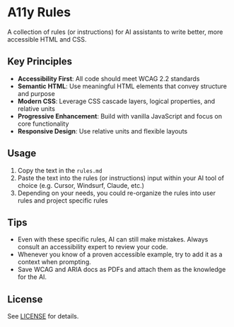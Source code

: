 # A11y Rules

A collection of rules (or instructions) for AI assistants to write better, more accessible HTML and CSS.

## Key Principles

- **Accessibility First**: All code should meet WCAG 2.2 standards
- **Semantic HTML**: Use meaningful HTML elements that convey structure and purpose
- **Modern CSS**: Leverage CSS cascade layers, logical properties, and relative units
- **Progressive Enhancement**: Build with vanilla JavaScript and focus on core functionality
- **Responsive Design**: Use relative units and flexible layouts

## Usage

1. Copy the text in the `rules.md`
2. Paste the text into the rules (or instructions) input within your AI tool of choice (e.g. Cursor, Windsurf, Claude, etc.)
3. Depending on your needs, you could re-organize the rules into user rules and project specific rules

## Tips

- Even with these specific rules, AI can still make mistakes. Always consult an accessibility expert to review your code.
- Whenever you know of a proven accessible example, try to add it as a context when prompting.
- Save WCAG and ARIA docs as PDFs and attach them as the knowledge for the AI.

## License

See [LICENSE](LICENSE) for details.
